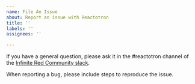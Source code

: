 ```yaml
---
name: File An Issue
about: Report an issue with Reactotron
title: ''
labels: ''
assignees: ''

---
```


If you have a general question, please ask it in the #reactotron channel of the
[Infinite Red Community slack](https://community.infinite.red/).

When reporting a bug, please include steps to reproduce the issue.
